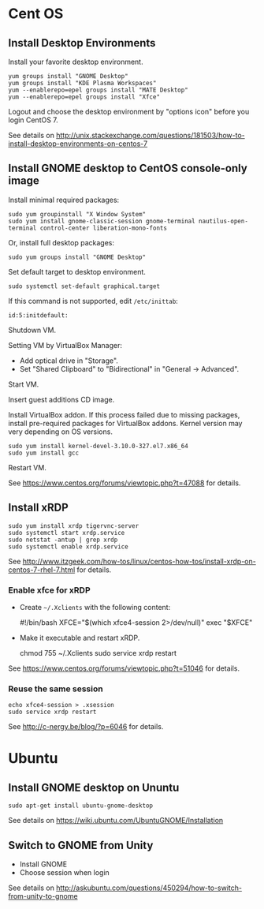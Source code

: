 # Cent OS

## Install Desktop Environments

Install your favorite desktop environment.

    yum groups install "GNOME Desktop"
    yum groups install "KDE Plasma Workspaces"
    yum --enablerepo=epel groups install "MATE Desktop"
    yum --enablerepo=epel groups install "Xfce"

Logout and choose the desktop environment by "options icon" before you login CentOS 7.

See details on <http://unix.stackexchange.com/questions/181503/how-to-install-desktop-environments-on-centos-7>

## Install GNOME desktop to CentOS console-only image

Install minimal required packages:

    sudo yum groupinstall "X Window System"
    sudo yum install gnome-classic-session gnome-terminal nautilus-open-terminal control-center liberation-mono-fonts

Or, install full desktop packages:

    sudo yum groups install "GNOME Desktop"

Set default target to desktop environment. 

    sudo systemctl set-default graphical.target

If this command is not supported, edit `/etc/inittab`:

    id:5:initdefault:

Shutdown VM.

Setting VM by VirtualBox Manager:
* Add optical drive in "Storage".
* Set "Shared Clipboard" to "Bidirectional" in "General -> Advanced". 

Start VM.

Insert guest additions CD image.

Install VirtualBox addon. If this process failed due to missing packages, install pre-required packages for VirtualBox addons. Kernel version may very depending on OS versions. 

    sudo yum install kernel-devel-3.10.0-327.el7.x86_64
    sudo yum install gcc

Restart VM. 

See <https://www.centos.org/forums/viewtopic.php?t=47088> for details.

## Install xRDP

    sudo yum install xrdp tigervnc-server
    sudo systemctl start xrdp.service
    sudo netstat -antup | grep xrdp
    sudo systemctl enable xrdp.service

See <http://www.itzgeek.com/how-tos/linux/centos-how-tos/install-xrdp-on-centos-7-rhel-7.html> for details.

### Enable xfce for xRDP

* Create `~/.Xclients` with the following content:

    #!/bin/bash
    XFCE="$(which xfce4-session 2>/dev/null)"
    exec "$XFCE"

* Make it executable and restart xRDP.

    chmod 755 ~/.Xclients
    sudo service xrdp restart

See <https://www.centos.org/forums/viewtopic.php?t=51046> for details.

### Reuse the same session

    echo xfce4-session > .xsession
    sudo service xrdp restart

See <http://c-nergy.be/blog/?p=6046> for details.

# Ubuntu

## Install GNOME desktop on Ununtu

    sudo apt-get install ubuntu-gnome-desktop

See details on <https://wiki.ubuntu.com/UbuntuGNOME/Installation> 

## Switch to GNOME from Unity
	
* Install GNOME
* Choose session when login

See details on <http://askubuntu.com/questions/450294/how-to-switch-from-unity-to-gnome>
